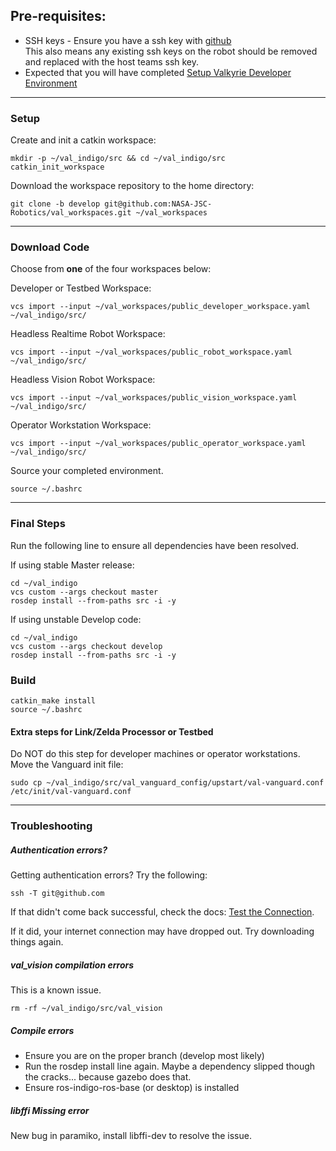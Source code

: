 ## Pre-requisites:
* SSH keys - Ensure you have a ssh key with [github](https://help.github.com/articles/generating-ssh-keys/)  
  This also means any existing ssh keys on the robot should be removed and replaced with the host teams ssh key.  
* Expected that you will have completed [Setup Valkyrie Developer Environment](Setup-Valkyrie-Developer-Environment)

***

### Setup
Create and init a catkin workspace:  

    mkdir -p ~/val_indigo/src && cd ~/val_indigo/src
    catkin_init_workspace
  
Download the workspace repository to the home directory:  

    git clone -b develop git@github.com:NASA-JSC-Robotics/val_workspaces.git ~/val_workspaces

***

### Download Code
Choose from **one** of the four workspaces below:  

Developer or Testbed Workspace:  

    vcs import --input ~/val_workspaces/public_developer_workspace.yaml ~/val_indigo/src/  

Headless Realtime Robot Workspace:  

    vcs import --input ~/val_workspaces/public_robot_workspace.yaml ~/val_indigo/src/  

Headless Vision Robot Workspace:  

    vcs import --input ~/val_workspaces/public_vision_workspace.yaml ~/val_indigo/src/  

Operator Workstation Workspace:  

    vcs import --input ~/val_workspaces/public_operator_workspace.yaml ~/val_indigo/src/  

Source your completed environment.  

    source ~/.bashrc

*** 

### Final Steps
Run the following line to ensure all dependencies have been resolved.  

If using stable Master release:

    cd ~/val_indigo
    vcs custom --args checkout master
    rosdep install --from-paths src -i -y

If using unstable Develop code:

    cd ~/val_indigo
    vcs custom --args checkout develop
    rosdep install --from-paths src -i -y

### Build
    catkin_make install
    source ~/.bashrc

#### Extra steps for Link/Zelda Processor or Testbed
Do NOT do this step for developer machines or operator workstations. Move the Vanguard init file:  

    sudo cp ~/val_indigo/src/val_vanguard_config/upstart/val-vanguard.conf /etc/init/val-vanguard.conf

***
### Troubleshooting

##### Authentication errors?
Getting authentication errors? Try the following:  

    ssh -T git@github.com

If that didn't come back successful, check the docs: 
[Test the Connection](https://help.github.com/articles/generating-ssh-keys/#step-5-test-the-connection).

If it did, your internet connection may have dropped out. Try downloading things again.

##### val_vision compilation errors
This is a known issue.

    rm -rf ~/val_indigo/src/val_vision

##### Compile errors
* Ensure you are on the proper branch (develop most likely)
* Run the rosdep install line again. Maybe a dependency slipped though the cracks... because gazebo does that.
* Ensure ros-indigo-ros-base (or desktop) is installed

##### libffi Missing error
New bug in paramiko, install libffi-dev to resolve the issue.
